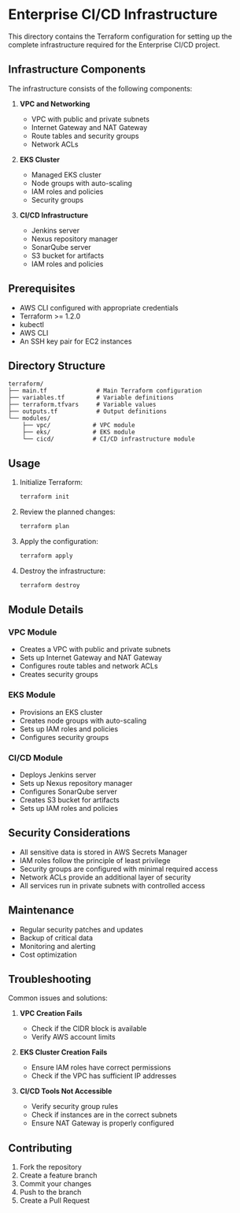 # Enterprise CI/CD Infrastructure

This directory contains the Terraform configuration for setting up the complete infrastructure required for the Enterprise CI/CD project.

## Infrastructure Components

The infrastructure consists of the following components:

1. **VPC and Networking**
   - VPC with public and private subnets
   - Internet Gateway and NAT Gateway
   - Route tables and security groups
   - Network ACLs

2. **EKS Cluster**
   - Managed EKS cluster
   - Node groups with auto-scaling
   - IAM roles and policies
   - Security groups

3. **CI/CD Infrastructure**
   - Jenkins server
   - Nexus repository manager
   - SonarQube server
   - S3 bucket for artifacts
   - IAM roles and policies

## Prerequisites

- AWS CLI configured with appropriate credentials
- Terraform >= 1.2.0
- kubectl
- AWS CLI
- An SSH key pair for EC2 instances

## Directory Structure

```
terraform/
├── main.tf              # Main Terraform configuration
├── variables.tf         # Variable definitions
├── terraform.tfvars     # Variable values
├── outputs.tf           # Output definitions
└── modules/
    ├── vpc/            # VPC module
    ├── eks/            # EKS module
    └── cicd/           # CI/CD infrastructure module
```

## Usage

1. Initialize Terraform:
   ```bash
   terraform init
   ```

2. Review the planned changes:
   ```bash
   terraform plan
   ```

3. Apply the configuration:
   ```bash
   terraform apply
   ```

4. Destroy the infrastructure:
   ```bash
   terraform destroy
   ```

## Module Details

### VPC Module
- Creates a VPC with public and private subnets
- Sets up Internet Gateway and NAT Gateway
- Configures route tables and network ACLs
- Creates security groups

### EKS Module
- Provisions an EKS cluster
- Creates node groups with auto-scaling
- Sets up IAM roles and policies
- Configures security groups

### CI/CD Module
- Deploys Jenkins server
- Sets up Nexus repository manager
- Configures SonarQube server
- Creates S3 bucket for artifacts
- Sets up IAM roles and policies

## Security Considerations

- All sensitive data is stored in AWS Secrets Manager
- IAM roles follow the principle of least privilege
- Security groups are configured with minimal required access
- Network ACLs provide an additional layer of security
- All services run in private subnets with controlled access

## Maintenance

- Regular security patches and updates
- Backup of critical data
- Monitoring and alerting
- Cost optimization

## Troubleshooting

Common issues and solutions:

1. **VPC Creation Fails**
   - Check if the CIDR block is available
   - Verify AWS account limits

2. **EKS Cluster Creation Fails**
   - Ensure IAM roles have correct permissions
   - Check if the VPC has sufficient IP addresses

3. **CI/CD Tools Not Accessible**
   - Verify security group rules
   - Check if instances are in the correct subnets
   - Ensure NAT Gateway is properly configured

## Contributing

1. Fork the repository
2. Create a feature branch
3. Commit your changes
4. Push to the branch
5. Create a Pull Request
